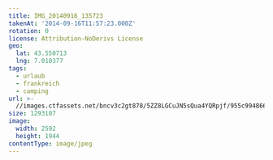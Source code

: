 ```yaml
---
title: IMG_20140916_135723
takenAt: '2014-09-16T11:57:23.000Z'
rotation: 0
license: Attribution-NoDerivs License
geo:
  lat: 43.550713
  lng: 7.010377
tags:
  - urlaub
  - frankreich
  - camping
url: >-
  //images.ctfassets.net/bncv3c2gt878/5ZZ8LGCuJN5sQua4YQRpjf/955c994866a67a584548e5e58d54edc1/img_20140916_135723_28208779322_o
size: 1293107
image:
  width: 2592
  height: 1944
contentType: image/jpeg
---
```


